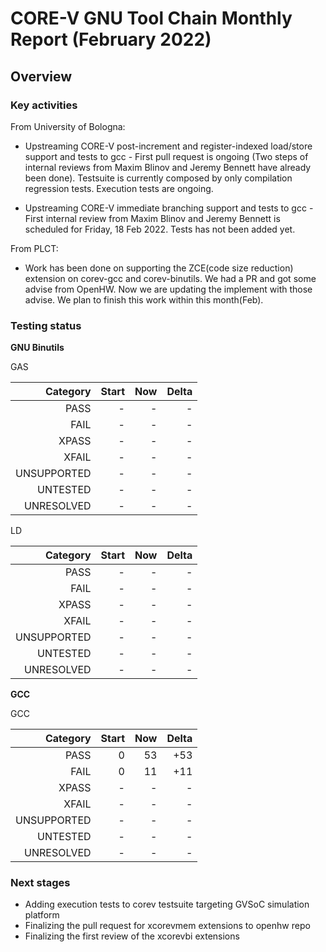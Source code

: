 # CORE-V GNU Tool Chain Monthly Report (February 2022)

## Overview

### Key activities

From University of Bologna:

* Upstreaming CORE-V post-increment and register-indexed load/store
  support and tests to gcc - First pull request is ongoing (Two steps
  of internal reviews from Maxim Blinov and Jeremy Bennett have
  already been done).  Testsuite is currently composed by only
  compilation regression tests.  Execution tests are ongoing.

* Upstreaming CORE-V immediate branching support and tests to gcc -
  First internal review from Maxim Blinov and Jeremy Bennett is
  scheduled for Friday, 18 Feb 2022. Tests has not been added yet.

From PLCT:

* Work has been done on supporting the ZCE(code size reduction)
  extension on corev-gcc and corev-binutils. We had a PR and got some
  advise from OpenHW. Now we are updating the implement with those
  advise. We plan to finish this work within this month(Feb).

### Testing status

**GNU Binutils**

GAS

| Category    | Start      | Now          | Delta      |
| -----------:| ---------: | ---------:   | ---------: |
| PASS        | -          | -            | -          |
| FAIL        | -          | -            | -          |
| XPASS       | -          | -            | -          |
| XFAIL       | -          | -            | -          |
| UNSUPPORTED | -          | -            | -          |
| UNTESTED    | -          | -            | -          |
| UNRESOLVED  | -          | -            | -          |

LD

| Category    | Start      | Now          | Delta      |
| -----------:| ---------: | ---------:   | ---------: |
| PASS        | -          | -            | -          |
| FAIL        | -          | -            | -          |
| XPASS       | -          | -            | -          |
| XFAIL       | -          | -            | -          |
| UNSUPPORTED | -          | -            | -          |
| UNTESTED    | -          | -            | -          |
| UNRESOLVED  | -          | -            | -          |


**GCC**

GCC

| Category    | Start      | Now          | Delta      |
| -----------:| ---------: | ---------:   | ---------: |
| PASS        | 0          | 53           | +53        |
| FAIL        | 0          | 11           | +11        |
| XPASS       | -          | -            | -          |
| XFAIL       | -          | -            | -          |
| UNSUPPORTED | -          | -            | -          |
| UNTESTED    | -          | -            | -          |
| UNRESOLVED  | -          | -            | -          |


### Next stages

* Adding execution tests to corev testsuite targeting GVSoC simulation platform
* Finalizing the pull request for xcorevmem extensions to openhw repo
* Finalizing the first review of the xcorevbi extensions